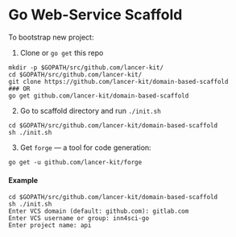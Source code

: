 # Go Web-Service Scaffold

To bootstrap new project:

1. Clone or `go get` this repo

```shell script
mkdir -p $GOPATH/src/github.com/lancer-kit/
cd $GOPATH/src/github.com/lancer-kit/
git clone https://github.com/lancer-kit/domain-based-scaffold
### OR
go get github.com/lancer-kit/domain-based-scaffold
```

2. Go to scaffold directory and run `./init.sh`

```shell script
cd $GOPATH/src/github.com/lancer-kit/domain-based-scaffold
sh ./init.sh
```

3. Get `forge` — a tool for code generation:

```shell script
go get -u github.com/lancer-kit/forge
```

#### Example

```shell script
cd $GOPATH/src/github.com/lancer-kit/domain-based-scaffold
sh ./init.sh 
Enter VCS domain (default: github.com): gitlab.com
Enter VCS username or group: inn4sci-go
Enter project name: api
```


